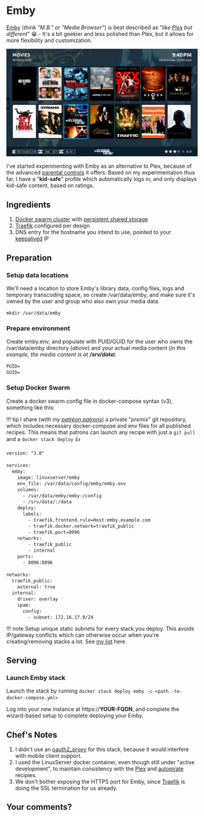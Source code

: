 # Emby

[Emby](https://emby.media/) (_think "M.B." or "Media Browser"_) is best described as "_like [Plex](/recipies/plex/) but different_" 😁 - It's a bit geekier and less polished than Plex, but it allows for more flexibility and customization.

![Emby Screenshot](../images/emby.png)

I've started experimenting with Emby as an alternative to Plex, because of the advanced [parental controls](https://github.com/MediaBrowser/Wiki/wiki/Parental-Controls) it offers. Based on my experimentation thus far, I have a "**kid-safe**" profile which automatically logs in, and only displays kid-safe content, based on ratings.

## Ingredients

1. [Docker swarm cluster](/ha-docker-swarm/design/) with [persistent shared storage](/ha-docker-swarm/shared-storage-ceph.md)
2. [Traefik](/ha-docker-swarm/traefik) configured per design
3. DNS entry for the hostname you intend to use, pointed to your [keepalived](ha-docker-swarm/keepalived/) IP

## Preparation

### Setup data locations

We'll need a location to store Emby's library data, config files, logs and temporary transcoding space, so create /var/data/emby, and make sure it's owned by the user and group who also own your media data.

```
mkdir /var/data/emby
```

### Prepare environment

Create emby.env, and populate with PUID/GUID for the user who owns the /var/data/emby directory (_above_) and your actual media content (_in this example, the media content is at **/srv/data**_)

```
PUID=
GUID=
```

### Setup Docker Swarm

Create a docker swarm config file in docker-compose syntax (v3), something like this:

!!! tip
        I share (_with my [patreon patrons](https://www.patreon.com/funkypenguin)_) a private "_premix_" git repository, which includes necessary docker-compose and env files for all published recipes. This means that patrons can launch any recipe with just a ```git pull``` and a ```docker stack deploy``` 👍


```
version: "3.0"

services:
  emby:
    image: linuxserver/emby
    env_file: /var/data/config/emby/emby.env
    volumes:
      - /var/data/emby/emby:/config
      - /srv/data/:/data
    deploy:
      labels:
        - traefik.frontend.rule=Host:emby.example.com
        - traefik.docker.network=traefik_public
        - traefik.port=8096
    networks:
        - traefik_public
        - internal
    ports:
      - 8096:8096

networks:
  traefik_public:
    external: true
  internal:
    driver: overlay
    ipam:
      config:
        - subnet: 172.16.17.0/24
```

!!! note
    Setup unique static subnets for every stack you deploy. This avoids IP/gateway conflicts which can otherwise occur when you're creating/removing stacks a lot. See [my list](/reference/networks/) here.



## Serving

### Launch Emby stack

Launch the stack by running ```docker stack deploy emby -c <path -to-docker-compose.yml>```

Log into your new instance at https://**YOUR-FQDN**, and complete the wizard-based setup to complete deploying your Emby.

## Chef's Notes

1. I didn't use an [oauth2_proxy](/reference/oauth_proxy/) for this stack, because it would interfere with mobile client support.
2. I used the LinuxServer docker container, even though still under "active development", to maintain consistency with the [Plex](/recipies/plex/) and [autopirate](/recipies/autopirate/) recipies.
3. We don't bother exposing the HTTPS port for Emby, since [Traefik](/ha-docker-swarm/traefik/) is doing the SSL termination for us already.

## Your comments?
